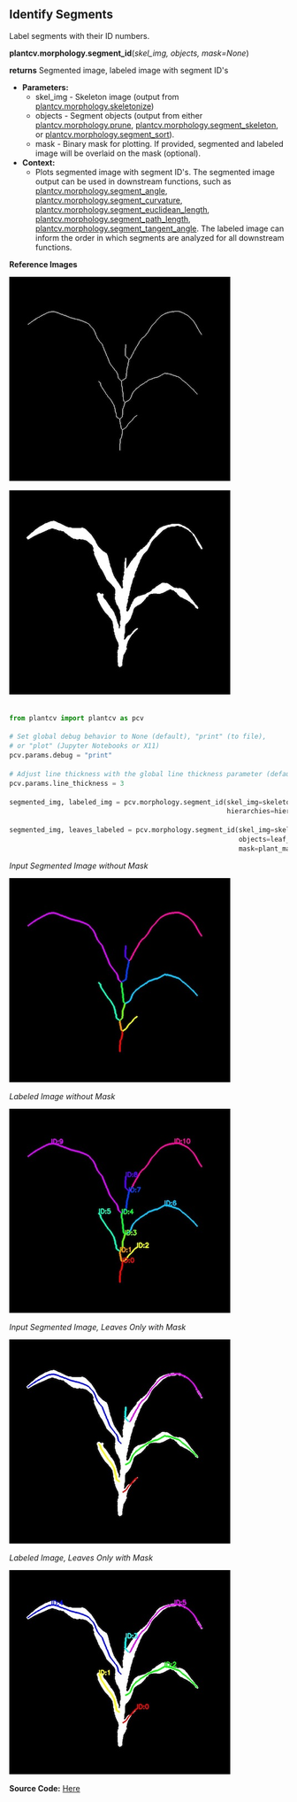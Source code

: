 ## Identify Segments

Label segments with their ID numbers. 

**plantcv.morphology.segment_id**(*skel_img, objects, mask=None*)

**returns** Segmented image, labeled image with segment ID's 

- **Parameters:**
    - skel_img - Skeleton image (output from [plantcv.morphology.skeletonize](skeletonize.md))
    - objects - Segment objects (output from either [plantcv.morphology.prune](prune.md),
    [plantcv.morphology.segment_skeleton](segment_skeleton.md), or
    [plantcv.morphology.segment_sort](segment_sort.md)).
    - mask - Binary mask for plotting. If provided, segmented and labeled image will be overlaid on the mask (optional).
- **Context:**
    - Plots segmented image with segment ID's. The segmented image output can be used in downstream functions, such as [plantcv.morphology.segment_angle](segment_angle.md), [plantcv.morphology.segment_curvature](segment_curvature.md),
    [plantcv.morphology.segment_euclidean_length](segment_euclidean_length.md), [plantcv.morphology.segment_path_length](segment_pathlength.md), [plantcv.morphology.segment_tangent_angle](segment_tangent_angle.md). 
    The labeled image can inform the order in which segments are analyzed for all downstream functions. 

**Reference Images**

![Screenshot](img/documentation_images/segment_id/skeleton_image.jpg)

![Screenshot](img/documentation_images/segment_id/mask_image.jpg)

```python

from plantcv import plantcv as pcv

# Set global debug behavior to None (default), "print" (to file), 
# or "plot" (Jupyter Notebooks or X11)
pcv.params.debug = "print"

# Adjust line thickness with the global line thickness parameter (default = 5)
pcv.params.line_thickness = 3 

segmented_img, labeled_img = pcv.morphology.segment_id(skel_img=skeleton, 
                                                       hierarchies=hier)

segmented_img, leaves_labeled = pcv.morphology.segment_id(skel_img=skeleton, 
                                                          objects=leaf_obj,
                                                          mask=plant_mask)

```

*Input Segmented Image without Mask*

![Screenshot](img/documentation_images/segment_id/segmented_img.jpg)

*Labeled Image without Mask*

![Screenshot](img/documentation_images/segment_id/labeled_img.jpg)

*Input Segmented Image, Leaves Only with Mask*

![Screenshot](img/documentation_images/segment_id/segmented_img_mask.jpg)

*Labeled Image, Leaves Only with Mask*

![Screenshot](img/documentation_images/segment_id/labeled_leaves_mask.jpg)

**Source Code:** [Here](https://github.com/danforthcenter/plantcv/blob/master/plantcv/plantcv/morphology/segment_id.py)
